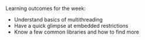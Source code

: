 Learning outcomes for the week:

- Understand basics of multithreading
- Have a quick glimpse at embedded restrictions
- Know a few common libraries and how to find more